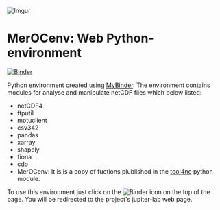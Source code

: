 ![Imgur](https://i.imgur.com/iEWAtkS.gif?1)

# MerOCenv: Web Python-environment

[![Binder](https://mybinder.org/badge_logo.svg)](https://mybinder.org/v2/gh/carmelosammarco/MerOCenv/master?urlpath=lab/tree/Notebook/MerOC-env.ipynb)


Python environment created using [MyBinder](https://mybinder.org). The environment contains modules for analyse and manipulate netCDF files which below listed:

- netCDF4
- ftputil
- motuclient
- csv342 
- pandas 
- xarray
- shapely 
- fiona 
- cdo
- MerOCenv: It is is a copy of fuctions plublished in the [tool4nc](https://github.com/carmelosammarco/tool4nc) python module.

To use this environment just click on the ![Binder](https://mybinder.org/badge_logo.svg) icon on the top of the page. You will be redirected to the project's jupiter-lab web page.